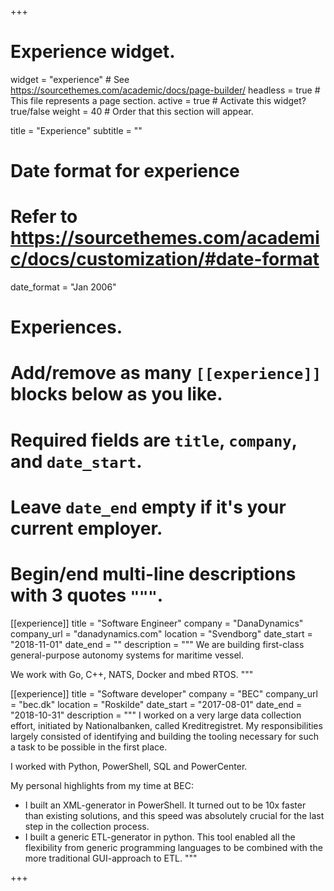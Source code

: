 +++
# Experience widget.
widget = "experience"  # See https://sourcethemes.com/academic/docs/page-builder/
headless = true  # This file represents a page section.
active = true  # Activate this widget? true/false
weight = 40  # Order that this section will appear.

title = "Experience"
subtitle = ""

# Date format for experience
#   Refer to https://sourcethemes.com/academic/docs/customization/#date-format
date_format = "Jan 2006"

# Experiences.
#   Add/remove as many `[[experience]]` blocks below as you like.
#   Required fields are `title`, `company`, and `date_start`.
#   Leave `date_end` empty if it's your current employer.
#   Begin/end multi-line descriptions with 3 quotes `"""`.
[[experience]]
  title = "Software Engineer"
  company = "DanaDynamics"
  company_url = "danadynamics.com"
  location = "Svendborg"
  date_start = "2018-11-01"
  date_end = ""
  description = """
  We are building first-class general-purpose autonomy systems for maritime vessel.
  
  We work with Go, C++, NATS, Docker and mbed RTOS.
  """

[[experience]]
  title = "Software developer"
  company = "BEC"
  company_url = "bec.dk"
  location = "Roskilde"
  date_start = "2017-08-01"
  date_end = "2018-10-31"
  description = """
  I worked on a very large data collection effort, initiated by Nationalbanken, called Kreditregistret. My responsibilities largely consisted of identifying and building the tooling necessary for such a task to be possible in the first place.
  
  
  I worked with Python, PowerShell, SQL and PowerCenter.
  
  
  My personal highlights from my time at BEC:
  * I built an XML-generator in PowerShell. It turned out to be 10x faster than existing solutions, and this speed was absolutely crucial for the last step in the collection process.
  * I built a generic ETL-generator in python. This tool enabled all the flexibility from generic programming languages to be combined with the more traditional GUI-approach to ETL.
  """

+++
